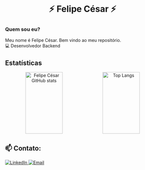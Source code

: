 # <p align=center>⚡ Felipe César ⚡</p>

### Quem sou eu?

Meu nome é Felipe César. Bem vindo ao meu repositório.<br/>
💻 Desenvolvedor Backend


## Estatísticas

<p align="center">
  <img src="https://github-readme-stats.vercel.app/api?username=felipecesargomes&show_icons=true&hide_border=true&count_private=true&bg_color=45,ff512f,dd2476&title_color=ffffff&text_color=ffffff&icon_color=79ff97&rank_icon=github" alt="Felipe César GitHub stats" width="49%" height="200" />
  <img src="https://github-readme-stats.vercel.app/api/top-langs/?username=felipecesargomes&layout=compact&hide_border=true&bg_color=45,2193b0,6dd5ed&title_color=ffffff&text_color=ffffff&icon_color=79ff97" alt="Top Langs" width="49%" height="200" />
</p>

## 📫 **Contato**:

<a href="https://www.linkedin.com/in/felipegna" target="_blank">
  <img src="https://img.shields.io/badge/LinkedIn-0077B5?style=for-the-badge&logo=linkedin&logoColor=white" alt="LinkedIn" />
</a>
<a href="mailto:flcesar7@gmail.com" target="_blank">
  <img src="https://img.shields.io/badge/Email-D44638?style=for-the-badge&logo=gmail&logoColor=white" alt="Email" />
</a>
